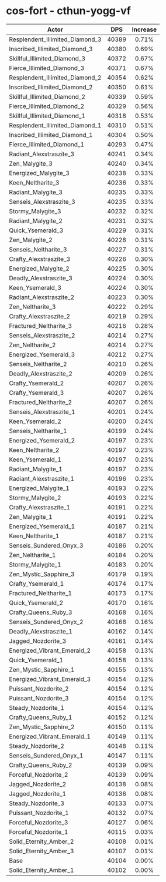 # cos-fort - cthun-yogg-vf
| Actor | DPS | Increase |
|---|:---:|:---:|
|Resplendent_Illimited_Diamond_3|40389|0.71%|
|Inscribed_Illimited_Diamond_3|40380|0.69%|
|Skillful_Illimited_Diamond_3|40372|0.67%|
|Fierce_Illimited_Diamond_3|40371|0.67%|
|Resplendent_Illimited_Diamond_2|40354|0.62%|
|Inscribed_Illimited_Diamond_2|40350|0.61%|
|Skillful_Illimited_Diamond_2|40339|0.59%|
|Fierce_Illimited_Diamond_2|40329|0.56%|
|Skillful_Illimited_Diamond_1|40318|0.53%|
|Resplendent_Illimited_Diamond_1|40310|0.51%|
|Inscribed_Illimited_Diamond_1|40304|0.50%|
|Fierce_Illimited_Diamond_1|40293|0.47%|
|Radiant_Alexstraszite_3|40241|0.34%|
|Zen_Malygite_3|40240|0.34%|
|Energized_Malygite_3|40238|0.33%|
|Keen_Neltharite_3|40236|0.33%|
|Radiant_Malygite_3|40235|0.33%|
|Senseis_Alexstraszite_3|40235|0.33%|
|Stormy_Malygite_3|40232|0.32%|
|Radiant_Malygite_2|40231|0.32%|
|Quick_Ysemerald_3|40229|0.31%|
|Zen_Malygite_2|40228|0.31%|
|Senseis_Neltharite_3|40227|0.31%|
|Crafty_Alexstraszite_3|40226|0.30%|
|Energized_Malygite_2|40225|0.30%|
|Deadly_Alexstraszite_3|40224|0.30%|
|Keen_Ysemerald_3|40224|0.30%|
|Radiant_Alexstraszite_2|40223|0.30%|
|Zen_Neltharite_3|40222|0.29%|
|Crafty_Alexstraszite_2|40219|0.29%|
|Fractured_Neltharite_3|40216|0.28%|
|Senseis_Alexstraszite_2|40214|0.27%|
|Zen_Neltharite_2|40214|0.27%|
|Energized_Ysemerald_3|40212|0.27%|
|Senseis_Neltharite_2|40210|0.26%|
|Deadly_Alexstraszite_2|40209|0.26%|
|Crafty_Ysemerald_2|40207|0.26%|
|Crafty_Ysemerald_3|40207|0.26%|
|Fractured_Neltharite_2|40207|0.26%|
|Senseis_Alexstraszite_1|40201|0.24%|
|Keen_Ysemerald_2|40200|0.24%|
|Senseis_Neltharite_1|40199|0.24%|
|Energized_Ysemerald_2|40197|0.23%|
|Keen_Neltharite_2|40197|0.23%|
|Keen_Ysemerald_1|40197|0.23%|
|Radiant_Malygite_1|40197|0.23%|
|Radiant_Alexstraszite_1|40196|0.23%|
|Energized_Malygite_1|40193|0.22%|
|Stormy_Malygite_2|40193|0.22%|
|Crafty_Alexstraszite_1|40191|0.22%|
|Zen_Malygite_1|40191|0.22%|
|Energized_Ysemerald_1|40187|0.21%|
|Keen_Neltharite_1|40187|0.21%|
|Senseis_Sundered_Onyx_3|40186|0.20%|
|Zen_Neltharite_1|40184|0.20%|
|Stormy_Malygite_1|40183|0.20%|
|Zen_Mystic_Sapphire_3|40179|0.19%|
|Crafty_Ysemerald_1|40174|0.17%|
|Fractured_Neltharite_1|40173|0.17%|
|Quick_Ysemerald_2|40170|0.16%|
|Crafty_Queens_Ruby_3|40168|0.16%|
|Senseis_Sundered_Onyx_2|40168|0.16%|
|Deadly_Alexstraszite_1|40162|0.14%|
|Jagged_Nozdorite_3|40161|0.14%|
|Energized_Vibrant_Emerald_2|40158|0.13%|
|Quick_Ysemerald_1|40158|0.13%|
|Zen_Mystic_Sapphire_1|40155|0.13%|
|Energized_Vibrant_Emerald_3|40154|0.12%|
|Puissant_Nozdorite_2|40154|0.12%|
|Puissant_Nozdorite_3|40154|0.12%|
|Steady_Nozdorite_1|40154|0.12%|
|Crafty_Queens_Ruby_1|40152|0.12%|
|Zen_Mystic_Sapphire_2|40150|0.11%|
|Energized_Vibrant_Emerald_1|40149|0.11%|
|Steady_Nozdorite_2|40148|0.11%|
|Senseis_Sundered_Onyx_1|40147|0.11%|
|Crafty_Queens_Ruby_2|40139|0.09%|
|Forceful_Nozdorite_2|40139|0.09%|
|Jagged_Nozdorite_2|40138|0.08%|
|Jagged_Nozdorite_1|40136|0.08%|
|Steady_Nozdorite_3|40133|0.07%|
|Puissant_Nozdorite_1|40132|0.07%|
|Forceful_Nozdorite_3|40127|0.06%|
|Forceful_Nozdorite_1|40115|0.03%|
|Solid_Eternity_Amber_2|40108|0.01%|
|Solid_Eternity_Amber_3|40107|0.01%|
|Base|40104|0.00%|
|Solid_Eternity_Amber_1|40102|0.00%|
